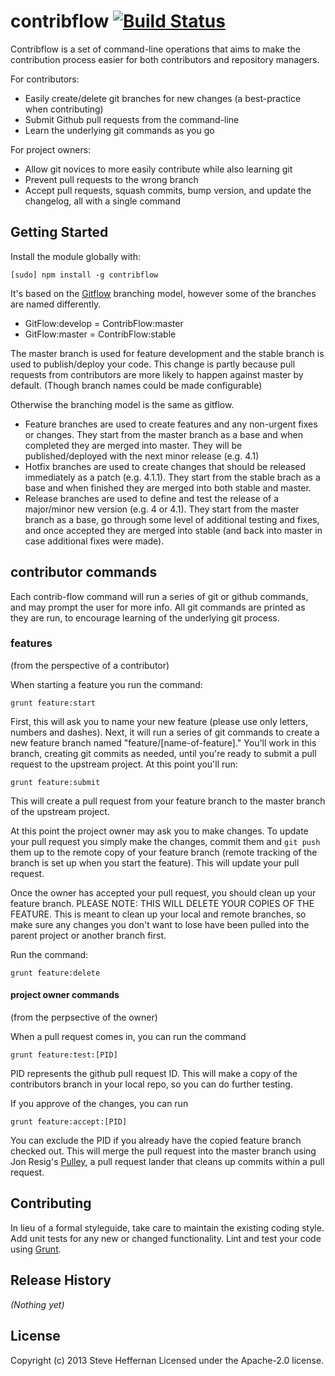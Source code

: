 # contribflow [![Build Status](https://secure.travis-ci.org/zencoder/contribflow.png?branch=master)](http://travis-ci.org/zencoder/contribflow)

Contribflow is a set of command-line operations that aims to make the contribution process easier for both contributors and repository managers.

For contributors:
* Easily create/delete git branches for new changes (a best-practice when contributing)
* Submit Github pull requests from the command-line
* Learn the underlying git commands as you go

For project owners:
* Allow git novices to more easily contribute while also learning git
* Prevent pull requests to the wrong branch
* Accept pull requests, squash commits, bump version, and update the changelog, all with a single command

## Getting Started
Install the module globally with:
```
[sudo] npm install -g contribflow
```

It's based on the [Gitflow](http://nvie.com/posts/a-successful-git-branching-model/) branching model, however some of the branches are named differently.

- GitFlow:develop = ContribFlow:master
- GitFlow:master = ContribFlow:stable

The master branch is used for feature development and the stable branch is used to publish/deploy your code. This change is partly because pull requests from contributors are more likely to happen against master by default. (Though branch names could be made configurable)

Otherwise the branching model is the same as gitflow.
- Feature branches are used to create features and any non-urgent fixes or changes. They start from the master branch as a base and when completed they are merged into master. They will be published/deployed with the next minor release (e.g. 4.1)
- Hotfix branches are used to create changes that should be released immediately as a patch (e.g. 4.1.1). They start from the stable brach as a base and when finished they are merged into both stable and master.
- Release branches are used to define and test the release of a major/minor new version (e.g. 4 or 4.1). They start from the master branch as a base, go through some level of additional testing and fixes, and once accepted they are merged into stable (and back into master in case additional fixes were made).

## contributor commands

Each contrib-flow command will run a series of git or github commands, and may prompt the user for more info. All git commands are printed as they are run, to encourage learning of the underlying git process.

### features
(from the perspective of a contributor)

When starting a feature you run the command:

    grunt feature:start

First, this will ask you to name your new feature (please use only letters, numbers and dashes). Next, it will run a series of git commands to create a new feature branch named "feature/[name-of-feature]." You'll work in this branch, creating git commits as needed, until you're ready to submit a pull request to the upstream project. At this point you'll run:

    grunt feature:submit

This will create a pull request from your feature branch to the master branch of the upstream project.

At this point the project owner may ask you to make changes. To update your pull request you simply make the changes, commit them and `git push` them up to the remote copy of your feature branch (remote tracking of the branch is set up when you start the feature). This will update your pull request.

Once the owner has accepted your pull request, you should clean up your feature branch.
PLEASE NOTE: THIS WILL DELETE YOUR COPIES OF THE FEATURE. This is meant to clean up your local and remote branches, so make sure any changes you don't want to lose have been pulled into the parent project or another branch first.

Run the command:

    grunt feature:delete

#### project owner commands
(from the perpsective of the owner)

When a pull request comes in, you can run the command

    grunt feature:test:[PID]

PID represents the github pull request ID. This will make a copy of the contributors branch in your local repo, so you can do further testing.

If you approve of the changes, you can run

    grunt feature:accept:[PID]

You can exclude the PID if you already have the copied feature branch checked out. This will merge the pull request into the master branch using Jon Resig's [Pulley](https://github.com/jeresig/pulley), a pull request lander that cleans up commits within a pull request.

## Contributing
In lieu of a formal styleguide, take care to maintain the existing coding style. Add unit tests for any new or changed functionality. Lint and test your code using [Grunt](http://gruntjs.com/).

## Release History
_(Nothing yet)_

## License
Copyright (c) 2013 Steve Heffernan
Licensed under the Apache-2.0 license.
